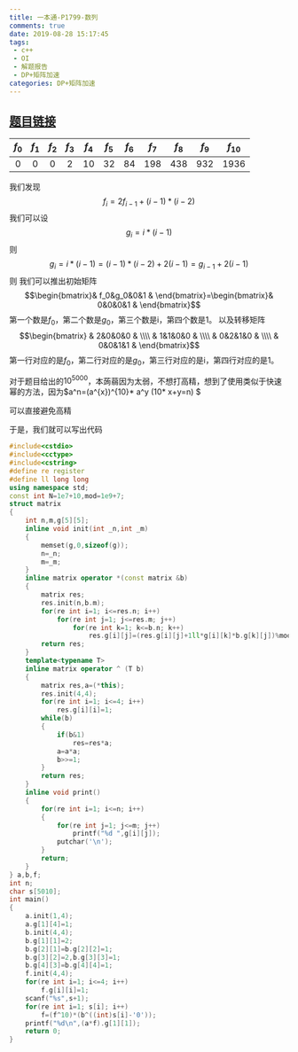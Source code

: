 ```yaml
---
title: 一本通-P1799-数列
comments: true
date: 2019-08-28 15:17:45
tags:
 - c++
 - OI
 - 解题报告
 - DP+矩阵加速
categories: DP+矩阵加速
---
```


## [题目链接](http://ybt.ssoier.cn:8088/problem_show.php?pid=1799)
| $f_0$ | $f_1$ | $f_2$ | $f_3$ | $f_4$ | $f_5$ | $f_6$ | $f_7$ | $f_8$ | $f_9$ | $f_{10}$ |
| :----------: | :----------: | :----------: | :----------: | :----------: | :----------: | :----------: | :----------: | :----------: | :----------: | :----------: |
| 0 | 0 | 0 | 2 | 10 | 32 | 84 | 198 | 438 | 932 | 1936 |

我们发现
$$f_i=2f_{i-1}+(i-1)* (i-2) $$
我们可以设
$$g_i=i * (i-1)$$
则
$$g_i=i*(i-1)=(i-1) * (i-2)+2(i-1)=g_{i-1}+2(i-1)$$
则
我们可以推出初始矩阵
$$\begin{bmatrix}& f_0&g_0&0&1 & \end{bmatrix}=\begin{bmatrix}& 0&0&0&1 & \end{bmatrix}$$
第一个数是$f_0$，第二个数是$g_0$，第三个数是i，第四个数是1。
以及转移矩阵
$$\begin{bmatrix}
 & 2&0&0&0 & \\\\  
 & 1&1&0&0 & \\\\   
 & 0&2&1&0 & \\\\   
 & 0&0&1&1 & 
 \end{bmatrix}$$
第一行对应的是$f_0$，第二行对应的是$g_0$，第三行对应的是i，第四行对应的是1。

对于题目给出的$10^{5000}$，本蒟蒻因为太弱，不想打高精，想到了使用类似于快速幂的方法，因为$a^n=(a^{x})^{10}* a^y (10* x+y=n) $

可以直接避免高精


于是，我们就可以写出代码
```cpp
#include<cstdio>
#include<cctype>
#include<cstring>
#define re register
#define ll long long
using namespace std;
const int N=1e7+10,mod=1e9+7;
struct matrix
{
	int n,m,g[5][5];
	inline void init(int _n,int _m)
	{
		memset(g,0,sizeof(g));
		n=_n;
		m=_m;
	}
	inline matrix operator *(const matrix &b)
	{
		matrix res;
		res.init(n,b.m);
		for(re int i=1; i<=res.n; i++)
			for(re int j=1; j<=res.m; j++)
				for(re int k=1; k<=b.n; k++)
					res.g[i][j]=(res.g[i][j]+1ll*g[i][k]*b.g[k][j])%mod;
		return res;
	}
	template<typename T>
	inline matrix operator ^ (T b)
	{
		matrix res,a=(*this);
		res.init(4,4);
		for(re int i=1; i<=4; i++)
			res.g[i][i]=1;
		while(b)
		{
			if(b&1)
				res=res*a;
			a=a*a;
			b>>=1;
		}
		return res;
	}
	inline void print()
	{
		for(re int i=1; i<=n; i++)
		{
			for(re int j=1; j<=m; j++)
				printf("%d ",g[i][j]);
			putchar('\n');
		}
		return;
	}
} a,b,f;
int n;
char s[5010];
int main()
{
	a.init(1,4);
	a.g[1][4]=1;
	b.init(4,4);
	b.g[1][1]=2;
	b.g[2][1]=b.g[2][2]=1;
	b.g[3][2]=2,b.g[3][3]=1;
	b.g[4][3]=b.g[4][4]=1;
	f.init(4,4);
	for(re int i=1; i<=4; i++)
		f.g[i][i]=1;
	scanf("%s",s+1);
	for(re int i=1; s[i]; i++)
		f=(f^10)*(b^((int)s[i]-'0'));
	printf("%d\n",(a*f).g[1][1]);
	return 0;
}

```
